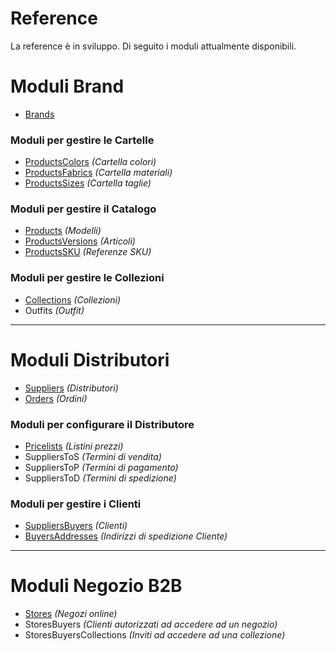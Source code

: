 # Reference

La reference è in sviluppo.
Di seguito i moduli attualmente disponibili.

# Moduli Brand
- [Brands](./modules/brands/index.md)

### Moduli per gestire le Cartelle
- [ProductsColors](./modules/productsColors/index.md) *(Cartella colori)*
- [ProductsFabrics](./modules/productsFabrics/index.md) *(Cartella materiali)*
- [ProductsSizes](./modules/productsSizes/index.md) *(Cartella taglie)*

### Moduli per gestire il Catalogo
- [Products](./modules/products/index.md) *(Modelli)*
- [ProductsVersions](./modules/productsVersions/index.md) *(Articoli)*
- [ProductsSKU](./modules/productsSKU/index.md) *(Referenze SKU)*

### Moduli per gestire le Collezioni
- [Collections](./modules/collections/index.md) *(Collezioni)*
- Outfits  *(Outfit)*

___

# Moduli Distributori
- [Suppliers](./modules/suppliers/index.md) *(Distributori)*
- [Orders](./modules/orders/index.md) *(Ordini)*

### Moduli per configurare il Distributore
- [Pricelists](./modules/pricelists/index.md) *(Listini prezzi)*
- SuppliersToS *(Termini di vendita)*
- SuppliersToP *(Termini di pagamento)*
- SuppliersToD *(Termini di spedizione)*

### Moduli per gestire i Clienti
- [SuppliersBuyers](./modules/suppliersBuyers/index.md) *(Clienti)*
- [BuyersAddresses](./modules/buyersAddresses/index.md) *(Indirizzi di spedizione Cliente)*

___

# Moduli Negozio B2B
- [Stores](./modules/stores/index.md) *(Negozi online)*
- StoresBuyers *(Clienti autorizzati ad accedere ad un negozio)*
- StoresBuyersCollections *(Inviti ad accedere ad una collezione)*
